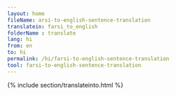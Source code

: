 ```yaml
---
layout: home
fileName: arsi-to-english-sentence-translation
translatein: farsi_to_english
folderName : translate
lang: hi
from: en
to: hi
permalink: /hi/farsi-to-english-sentence-translation
tool: farsi-to-english-sentence-translation
---
```

{% include section/translateinto.html %}